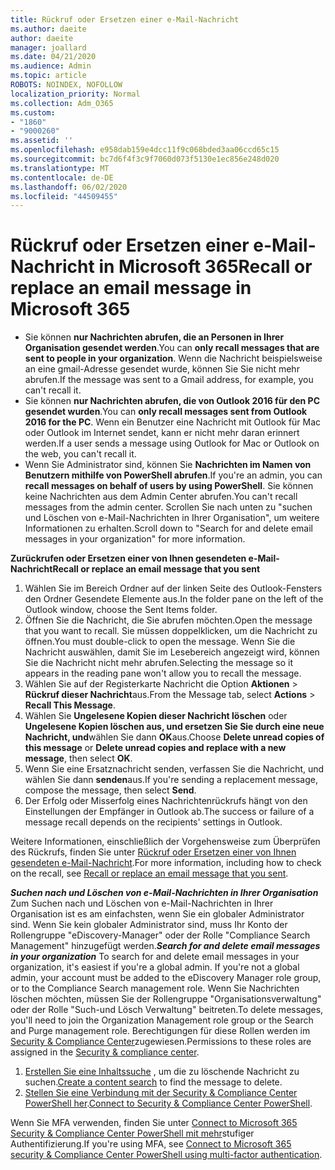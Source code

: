 ```yaml
---
title: Rückruf oder Ersetzen einer e-Mail-Nachricht
ms.author: daeite
author: daeite
manager: joallard
ms.date: 04/21/2020
ms.audience: Admin
ms.topic: article
ROBOTS: NOINDEX, NOFOLLOW
localization_priority: Normal
ms.collection: Adm_O365
ms.custom:
- "1860"
- "9000260"
ms.assetid: ''
ms.openlocfilehash: e958dab159e4dcc11f9c068bded3aa06ccd65c15
ms.sourcegitcommit: bc7d6f4f3c9f7060d073f5130e1ec856e248d020
ms.translationtype: MT
ms.contentlocale: de-DE
ms.lasthandoff: 06/02/2020
ms.locfileid: "44509455"
---
```

# <a name="recall-or-replace-an-email-message-in-microsoft-365"></a><span data-ttu-id="be9ac-102">Rückruf oder Ersetzen einer e-Mail-Nachricht in Microsoft 365</span><span class="sxs-lookup"><span data-stu-id="be9ac-102">Recall or replace an email message in Microsoft 365</span></span>

- <span data-ttu-id="be9ac-103">Sie können **nur Nachrichten abrufen, die an Personen in Ihrer Organisation gesendet werden**.</span><span class="sxs-lookup"><span data-stu-id="be9ac-103">You can **only recall messages that are sent to people in your organization**.</span></span> <span data-ttu-id="be9ac-104">Wenn die Nachricht beispielsweise an eine gmail-Adresse gesendet wurde, können Sie Sie nicht mehr abrufen.</span><span class="sxs-lookup"><span data-stu-id="be9ac-104">If the message was sent to a Gmail address, for example, you can't recall it.</span></span>
- <span data-ttu-id="be9ac-105">Sie können **nur Nachrichten abrufen, die von Outlook 2016 für den PC gesendet wurden**.</span><span class="sxs-lookup"><span data-stu-id="be9ac-105">You can **only recall messages sent from Outlook 2016 for the PC**.</span></span> <span data-ttu-id="be9ac-106">Wenn ein Benutzer eine Nachricht mit Outlook für Mac oder Outlook im Internet sendet, kann er nicht mehr daran erinnert werden.</span><span class="sxs-lookup"><span data-stu-id="be9ac-106">If a user sends a message using Outlook for Mac or Outlook on the web, you can't recall it.</span></span>
- <span data-ttu-id="be9ac-107">Wenn Sie Administrator sind, können Sie **Nachrichten im Namen von Benutzern mithilfe von PowerShell abrufen**.</span><span class="sxs-lookup"><span data-stu-id="be9ac-107">If you're an admin, you can **recall messages on behalf of users by using PowerShell**.</span></span> <span data-ttu-id="be9ac-108">Sie können keine Nachrichten aus dem Admin Center abrufen.</span><span class="sxs-lookup"><span data-stu-id="be9ac-108">You can't recall messages from the admin center.</span></span> <span data-ttu-id="be9ac-109">Scrollen Sie nach unten zu "suchen und Löschen von e-Mail-Nachrichten in Ihrer Organisation", um weitere Informationen zu erhalten.</span><span class="sxs-lookup"><span data-stu-id="be9ac-109">Scroll down to "Search for and delete email messages in your organization" for more information.</span></span>

<span data-ttu-id="be9ac-110">**Zurückrufen oder Ersetzen einer von Ihnen gesendeten e-Mail-Nachricht**</span><span class="sxs-lookup"><span data-stu-id="be9ac-110">**Recall or replace an email message that you sent**</span></span>

1. <span data-ttu-id="be9ac-111">Wählen Sie im Bereich Ordner auf der linken Seite des Outlook-Fensters den Ordner Gesendete Elemente aus.</span><span class="sxs-lookup"><span data-stu-id="be9ac-111">In the folder pane on the left of the Outlook window, choose the Sent Items folder.</span></span>
2. <span data-ttu-id="be9ac-112">Öffnen Sie die Nachricht, die Sie abrufen möchten.</span><span class="sxs-lookup"><span data-stu-id="be9ac-112">Open the message that you want to recall.</span></span> <span data-ttu-id="be9ac-113">Sie müssen doppelklicken, um die Nachricht zu öffnen.</span><span class="sxs-lookup"><span data-stu-id="be9ac-113">You must double-click to open the message.</span></span> <span data-ttu-id="be9ac-114">Wenn Sie die Nachricht auswählen, damit Sie im Lesebereich angezeigt wird, können Sie die Nachricht nicht mehr abrufen.</span><span class="sxs-lookup"><span data-stu-id="be9ac-114">Selecting the message so it appears in the reading pane won't allow you to recall the message.</span></span>
3. <span data-ttu-id="be9ac-115">Wählen Sie auf der Registerkarte Nachricht die Option **Aktionen**  >  **Rückruf dieser Nachricht**aus.</span><span class="sxs-lookup"><span data-stu-id="be9ac-115">From the Message tab, select **Actions** > **Recall This Message**.</span></span>
4. <span data-ttu-id="be9ac-116">Wählen Sie **Ungelesene Kopien dieser Nachricht löschen** oder **Ungelesene Kopien löschen aus, und ersetzen Sie Sie durch eine neue Nachricht, und**wählen Sie dann **OK**aus.</span><span class="sxs-lookup"><span data-stu-id="be9ac-116">Choose **Delete unread copies of this message** or **Delete unread copies and replace with a new message**, then select **OK**.</span></span>
5. <span data-ttu-id="be9ac-117">Wenn Sie eine Ersatznachricht senden, verfassen Sie die Nachricht, und wählen Sie dann **senden**aus.</span><span class="sxs-lookup"><span data-stu-id="be9ac-117">If you're sending a replacement message, compose the message, then select **Send**.</span></span>
6. <span data-ttu-id="be9ac-118">Der Erfolg oder Misserfolg eines Nachrichtenrückrufs hängt von den Einstellungen der Empfänger in Outlook ab.</span><span class="sxs-lookup"><span data-stu-id="be9ac-118">The success or failure of a message recall depends on the recipients' settings in Outlook.</span></span>

<span data-ttu-id="be9ac-119">Weitere Informationen, einschließlich der Vorgehensweise zum Überprüfen des Rückrufs, finden Sie unter [Rückruf oder Ersetzen einer von Ihnen gesendeten e-Mail-Nachricht](https://support.office.com/article/35027f88-d655-4554-b4f8-6c0729a723a0).</span><span class="sxs-lookup"><span data-stu-id="be9ac-119">For more information, including how to check on the recall, see [Recall or replace an email message that you sent](https://support.office.com/article/35027f88-d655-4554-b4f8-6c0729a723a0).</span></span>

<span data-ttu-id="be9ac-120">***Suchen nach und Löschen von e-Mail-Nachrichten in Ihrer Organisation*** Zum Suchen nach und Löschen von e-Mail-Nachrichten in Ihrer Organisation ist es am einfachsten, wenn Sie ein globaler Administrator sind. Wenn Sie kein globaler Administrator sind, muss Ihr Konto der Rollengruppe "eDiscovery-Manager" oder der Rolle "Compliance Search Management" hinzugefügt werden.</span><span class="sxs-lookup"><span data-stu-id="be9ac-120">***Search for and delete email messages in your organization*** To search for and delete email messages in your organization, it's easiest if you're a global admin. If you're not a global admin, your account must be added to the eDiscovery Manager role group, or to the Compliance Search management role.</span></span> <span data-ttu-id="be9ac-121">Wenn Sie Nachrichten löschen möchten, müssen Sie der Rollengruppe "Organisationsverwaltung" oder der Rolle "Such-und Lösch Verwaltung" beitreten.</span><span class="sxs-lookup"><span data-stu-id="be9ac-121">To delete messages, you'll need to join the Organization Management role group or the Search and Purge management role.</span></span> <span data-ttu-id="be9ac-122">Berechtigungen für diese Rollen werden im [Security & Compliance Center](https://protection.office.com/)zugewiesen.</span><span class="sxs-lookup"><span data-stu-id="be9ac-122">Permissions to these roles are assigned in the [Security & compliance center](https://protection.office.com/).</span></span>

1. <span data-ttu-id="be9ac-123">[Erstellen Sie eine Inhaltssuche](https://docs.microsoft.com/microsoft-365/compliance/content-search) , um die zu löschende Nachricht zu suchen.</span><span class="sxs-lookup"><span data-stu-id="be9ac-123">[Create a content search](https://docs.microsoft.com/microsoft-365/compliance/content-search) to find the message to delete.</span></span>
2. <span data-ttu-id="be9ac-124">[Stellen Sie eine Verbindung mit der Security & Compliance Center PowerShell her](https://docs.microsoft.com/powershell/exchange/office-365-scc/connect-to-scc-powershell/connect-to-scc-powershell?view=exchange-ps).</span><span class="sxs-lookup"><span data-stu-id="be9ac-124">[Connect to Security & Compliance Center PowerShell](https://docs.microsoft.com/powershell/exchange/office-365-scc/connect-to-scc-powershell/connect-to-scc-powershell?view=exchange-ps).</span></span> 

<span data-ttu-id="be9ac-125">Wenn Sie MFA verwenden, finden Sie unter [Connect to Microsoft 365 Security & Compliance Center PowerShell mit mehr](https://docs.microsoft.com/powershell/exchange/office-365-scc/connect-to-scc-powershell/mfa-connect-to-scc-powershell?view=exchange-ps)stufiger Authentifizierung.</span><span class="sxs-lookup"><span data-stu-id="be9ac-125">If you're using MFA, see [Connect to Microsoft 365 security & Compliance Center PowerShell using multi-factor authentication](https://docs.microsoft.com/powershell/exchange/office-365-scc/connect-to-scc-powershell/mfa-connect-to-scc-powershell?view=exchange-ps).</span></span> 
